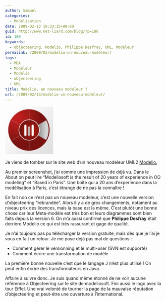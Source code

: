 ```yaml
---
author: Samuel
categories:
  - Modelisation
date: 2009-02-13 19:33:35+00:00
guid: http://www.net-liard.com/blog/?p=180
id: 180
keywords:
  - objecteering, Modelio, Philippe Desfray, UML, Modeleur
permalink: /2009/02/modelio-un-nouveau-modeleur/
tags:
  - MDA
  - Modeleur
  - Modelio
  - objecteering
  - UML
title: Modelio, un nouveau modeleur ?
url: /2009/02/13/modelio-un-nouveau-modeleur/
---
```


![photo](/images/uploads/2009/02/logo.jpg)

Je viens de tomber sur le site web d&#8217;un nouveau modeleur UML2 [Modelio.](http://www.modeliosoft.com)

Au premier screenshot, j&#8217;ai comme une impression de déjà vu. Dans le About on peut lire &#8220;Modeliosoft is the result of 20 years of experience in OO modeling&#8221; et &#8220;Based in Paris&#8221;. Une boîte qui a 20 ans d&#8217;experience dans la modélisation à Paris, c&#8217;est étrange de ne pas la connaître !

En fait non ce n&#8217;est pas un nouveau modeleur, c&#8217;est une nouvelle version d&#8217;objecteering &#8220;rebrandée&#8221;. Alors il y a de gros changements, notament au niveau prix des licences, mais la base est la même. C&#8217;est plutôt une bonne chose car leur Meta-modèle est très bon et leurs diagrammes sont bien faits depuis la version 6. On m&#8217;a aussi confirmé que **Philippe Desfray** était derrière Modelio ce qui est très rassurant et gage de qualité.

Je n&#8217;ai toujours pas pu télécharger la version gratuite, mais dès que je l&#8217;ai je vous en fait un retour. Je me pose déjà pas mal de questions :

  * Comment gérer le versionning et le multi-user (SVN est supporté)
  * Comment écrire une transformation de modèle

La première bonne nouvelle c&#8217;est que le langage J n&#8217;est plus utilisé ! On peut enfin écrire des transformateurs en Java.

Affaire à suivre donc. Je suis quand même étonné de ne voir aucune référence à Objecteering sur le site de modeliosoft. Fini aussi le logo avec la tour Eiffel. Une vrai volonté de tourner la page de la mauvaise réputation d&#8217;objecteering et peut-être une ouverture à l&#8217;international.